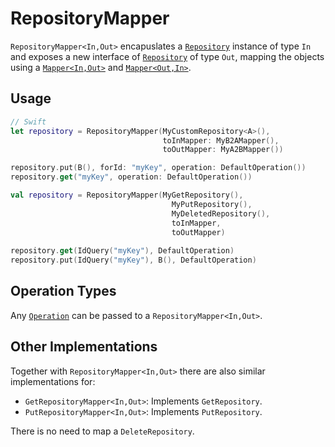 # RepositoryMapper

`RepositoryMapper<In,Out>` encapuslates a [`Repository`](Repository.md) instance of type `In` and exposes a new interface of [`Repository`](Repository.md) of type `Out`, mapping the objects using a [`Mapper<In,Out>`](../Mapper.md) and [`Mapper<Out,In>`](../Mapper.md).

## Usage

```swift
// Swift
let repository = RepositoryMapper(MyCustomRepository<A>(),
                                  toInMapper: MyB2AMapper(),
                                  toOutMapper: MyA2BMapper())

repository.put(B(), forId: "myKey", operation: DefaultOperation())
repository.get("myKey", operation: DefaultOperation())
```

```kotlin
val repository = RepositoryMapper(MyGetRepository(), 
                                    MyPutRepository(), 
                                    MyDeletedRepository(), 
                                    toInMapper, 
                                    toOutMapper)
                                    
repository.get(IdQuery("myKey"), DefaultOperation)
repository.put(IdQuery("myKey"), B(), DefaultOperation)                                    
```

## Operation Types

Any [`Operation`](Operation.md) can be passed to a `RepositoryMapper<In,Out>`.


## Other Implementations

Together with `RepositoryMapper<In,Out>` there are also similar implementations for:

- `GetRepositoryMapper<In,Out>`: Implements `GetRepository`.
- `PutRepositoryMapper<In,Out>`: Implements `PutRepository`.

There is no need to map a `DeleteRepository`.
